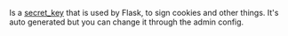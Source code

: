 Is a [secret_key](http://flask.pocoo.org/docs/api/#flask.Flask.secret_key)
that is used by Flask, to sign cookies and other things. It's auto generated
but you can change it through the admin config.
